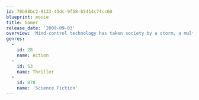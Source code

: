 ```yaml
---
id: 70b98bc2-9133-43dc-9f58-65414c74cc60
blueprint: movie
title: Gamer
release_date: '2009-09-03'
overview: 'Mind-control technology has taken society by a storm, a multiplayer on-line game called "Slayers" allows players to control human prisoners in mass-scale. Simon (Lerman) controls Kable (Butler), the online champion of the game. Kable''s ultimate challenge becomes regaining his identity and independence by defeating the game''s mastermind (Hall).'
genres:
  -
    id: 28
    name: Action
  -
    id: 53
    name: Thriller
  -
    id: 878
    name: 'Science Fiction'
---
```

